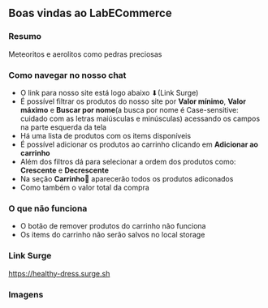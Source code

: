 ## Boas vindas ao LabECommerce

### Resumo

Meteoritos e aerolitos como pedras preciosas

### Como navegar no nosso chat
- O link para nosso site está logo abaixo ⬇(Link Surge)
- É possível filtrar os produtos do nosso site por **Valor mínimo**, **Valor máximo** e **Buscar por nome**(a busca por nome é Case-sensitive: cuidado com as letras maiúsculas e minúsculas) acessando os campos na parte esquerda da tela
- Há uma lista de produtos com os items disponíveis
- É possível adicionar os produtos ao carrinho clicando em **Adicionar ao carrinho**
- Além dos filtros dá para selecionar a ordem dos produtos como: **Crescente** e **Decrescente**
- Na seção **Carrinho🛒** aparecerão todos os produtos adiconados
- Como também o valor total da compra

### O que não funciona
- O botão de remover produtos do carrinho não funciona
- Os items do carrinho não serão salvos no local storage

### Link Surge
https://healthy-dress.surge.sh

### Imagens